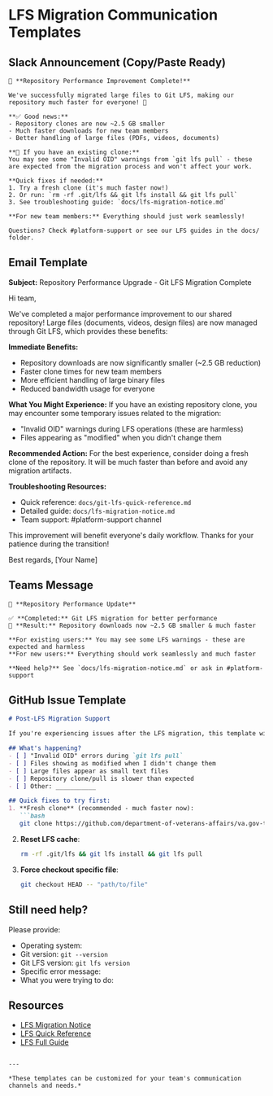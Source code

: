 # LFS Migration Communication Templates

## Slack Announcement (Copy/Paste Ready)

```
🚀 **Repository Performance Improvement Complete!**

We've successfully migrated large files to Git LFS, making our repository much faster for everyone! 🎉

**✅ Good news:**
- Repository clones are now ~2.5 GB smaller
- Much faster downloads for new team members
- Better handling of large files (PDFs, videos, documents)

**🔧 If you have an existing clone:**
You may see some "Invalid OID" warnings from `git lfs pull` - these are expected from the migration process and won't affect your work. 

**Quick fixes if needed:**
1. Try a fresh clone (it's much faster now!)
2. Or run: `rm -rf .git/lfs && git lfs install && git lfs pull`
3. See troubleshooting guide: `docs/lfs-migration-notice.md`

**For new team members:** Everything should just work seamlessly!

Questions? Check #platform-support or see our LFS guides in the docs/ folder.
```

## Email Template

**Subject:** Repository Performance Upgrade - Git LFS Migration Complete

Hi team,

We've completed a major performance improvement to our shared repository! Large files (documents, videos, design files) are now managed through Git LFS, which provides these benefits:

**Immediate Benefits:**
- Repository downloads are now significantly smaller (~2.5 GB reduction)
- Faster clone times for new team members
- More efficient handling of large binary files
- Reduced bandwidth usage for everyone

**What You Might Experience:**
If you have an existing repository clone, you may encounter some temporary issues related to the migration:
- "Invalid OID" warnings during LFS operations (these are harmless)
- Files appearing as "modified" when you didn't change them

**Recommended Action:**
For the best experience, consider doing a fresh clone of the repository. It will be much faster than before and avoid any migration artifacts.

**Troubleshooting Resources:**
- Quick reference: `docs/git-lfs-quick-reference.md`
- Detailed guide: `docs/lfs-migration-notice.md`
- Team support: #platform-support channel

This improvement will benefit everyone's daily workflow. Thanks for your patience during the transition!

Best regards,
[Your Name]

## Teams Message

```
📢 **Repository Performance Update**

✅ **Completed:** Git LFS migration for better performance
🎯 **Result:** Repository downloads now ~2.5 GB smaller & much faster

**For existing users:** You may see some LFS warnings - these are expected and harmless
**For new users:** Everything should work seamlessly and much faster

**Need help?** See `docs/lfs-migration-notice.md` or ask in #platform-support
```

## GitHub Issue Template

```markdown
# Post-LFS Migration Support

If you're experiencing issues after the LFS migration, this template will help us assist you.

## What's happening?
- [ ] "Invalid OID" errors during `git lfs pull`
- [ ] Files showing as modified when I didn't change them  
- [ ] Large files appear as small text files
- [ ] Repository clone/pull is slower than expected
- [ ] Other: ___________

## Quick fixes to try first:
1. **Fresh clone** (recommended - much faster now):
   ```bash
   git clone https://github.com/department-of-veterans-affairs/va.gov-team.git
   ```

2. **Reset LFS cache**:
   ```bash
   rm -rf .git/lfs && git lfs install && git lfs pull
   ```

3. **Force checkout specific file**:
   ```bash
   git checkout HEAD -- "path/to/file"
   ```

## Still need help?
Please provide:
- Operating system: 
- Git version: `git --version`
- Git LFS version: `git lfs version`
- Specific error message:
- What you were trying to do:

## Resources
- [LFS Migration Notice](docs/lfs-migration-notice.md)
- [LFS Quick Reference](docs/git-lfs-quick-reference.md)
- [LFS Full Guide](docs/git-lfs-guide.md)
```

---

*These templates can be customized for your team's communication channels and needs.*
